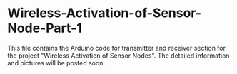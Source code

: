 # Wireless-Activation-of-Sensor-Node-Part-1

This file contains the Arduino code for transmitter and receiver section for the project "Wireless Activation of Sensor Nodes". The detailed information and pictures
will be posted soon.
